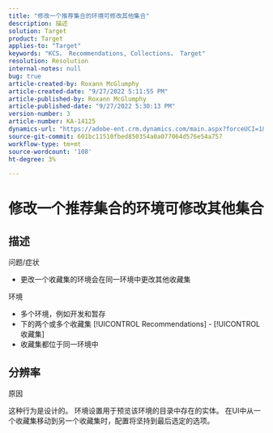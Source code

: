 ```yaml
---
title: "修改一个推荐集合的环境可修改其他集合"
description: 描述
solution: Target
product: Target
applies-to: "Target"
keywords: "KCS， Recommendations, Collections， Target"
resolution: Resolution
internal-notes: null
bug: true
article-created-by: Roxann McGlumphy
article-created-date: "9/27/2022 5:11:55 PM"
article-published-by: Roxann McGlumphy
article-published-date: "9/27/2022 5:30:13 PM"
version-number: 3
article-number: KA-14125
dynamics-url: "https://adobe-ent.crm.dynamics.com/main.aspx?forceUCI=1&pagetype=entityrecord&etn=knowledgearticle&id=0196a277-873e-ed11-9db1-00224808613b"
source-git-commit: 601bc11510fbed850354a0a077064d576e54a757
workflow-type: tm+mt
source-wordcount: '108'
ht-degree: 3%

---
```


# 修改一个推荐集合的环境可修改其他集合

## 描述

问题/症状<br>
- 更改一个收藏集的环境会在同一环境中更改其他收藏集



环境
- 多个环境，例如开发和暂存
- 下的两个或多个收藏集 [!UICONTROL Recommendations] - [!UICONTROL 收藏集]
- 收藏集都位于同一环境中



## 分辨率


原因

这种行为是设计的。 环境设置用于预览该环境的目录中存在的实体。 在UI中从一个收藏集移动到另一个收藏集时，配置将坚持到最后选定的选项。

